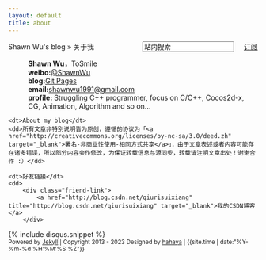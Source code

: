 ```yaml
---
layout: default
title: about
---
```

<div id="content" class="aboutMe">
<form class="page-loc" method="GET" action="/search">
	<span style="float:right"><input type="text" class="web-search" name ="q" value="站内搜索" /><a href="/atom.xml" class="page-rss" style="margin-left: 20px;">订阅</a></span>
  	Shawn Wu's blog » 关于我
</form>
<dl class="aboutDl">
	<dd><strong>Shawn Wu，</strong>ToSmile</dd>
	<dd><strong>weibo:</strong><a href="http://weibo.com/u/1640386507" target="_blank">@ShawnWu</a></dd>
	<dd><strong>blog:</strong><a href="https://shawnwu1991.github.io/" target="_blank">Git Pages</a></dd>
	<dd><strong>email:</strong><a href="shawnwu1991@gmail.com">shawnwu1991@gmail.com</a></dd>
	<dd><strong>profile: </strong>Struggling C++ programmer, focus on C/C++, Cocos2d-x, CG, Animation, Algorithm and so on...</dd>

	<dt>About my blog</dt>
	<dd>所有文章非特别说明皆为原创，遵循的协议为「<a href="http://creativecommons.org/licenses/by-nc-sa/3.0/deed.zh" target="_blank">署名-非商业性使用-相同方式共享</a>」，由于文章表述或者内容可能存在诸多错误，所以部分内容会作修改，为保证转载信息与源同步，转载请注明文章出处！谢谢合作 :）</dd>

	<dt>好友链接</dt>
	<dd>
        <div class="friend-link">
            <a href="http://blog.csdn.net/qiurisuixiang" title="http://blog.csdn.net/qiurisuixiang" target="_blank">我的CSDN博客</a>
        </div>
   </dd>
</dl>
{% include disqus.snippet %}
<div class="footer">
    <small>Powered by <a href="https://github.com/mojombo/jekyll">Jekyll</a> | Copyright 2013 - 2023 Designed by <a href="/about.html">hahaya</a> | <span class="label label-info">{{site.time | date:"%Y-%m-%d %H:%M:%S %Z"}}</span></small>
</div>
</div>
<script type="text/javascript">
$(function(){
	$('#disqus_container .comment').trigger('click');
});
</script>
